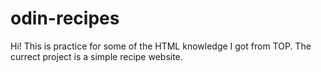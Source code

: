 # odin-recipes
Hi! This is practice for some of the HTML knowledge I got from TOP.
The currect project is a simple recipe website.